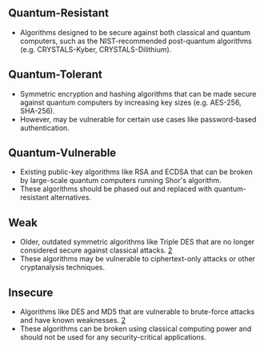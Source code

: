 
## Quantum-Resistant

- Algorithms designed to be secure against both classical and quantum computers, such as the NIST-recommended post-quantum algorithms (e.g. CRYSTALS-Kyber, CRYSTALS-Dilithium).

## Quantum-Tolerant

- Symmetric encryption and hashing algorithms that can be made secure against quantum computers by increasing key sizes (e.g. AES-256, SHA-256).
- However, may be vulnerable for certain use cases like password-based authentication.

## Quantum-Vulnerable

- Existing public-key algorithms like RSA and ECDSA that can be broken by large-scale quantum computers running Shor's algorithm.
- These algorithms should be phased out and replaced with quantum-resistant alternatives.

## Weak

- Older, outdated symmetric algorithms like Triple DES that are no longer considered secure against classical attacks. [2](https://www.infosecinstitute.com/resources/secure-coding/cryptography-based-vulnerabilities-in-applications/)
- These algorithms may be vulnerable to ciphertext-only attacks or other cryptanalysis techniques.
## Insecure

- Algorithms like DES and MD5 that are vulnerable to brute-force attacks and have known weaknesses. [2](https://www.infosecinstitute.com/resources/secure-coding/cryptography-based-vulnerabilities-in-applications/)
- These algorithms can be broken using classical computing power and should not be used for any security-critical applications.